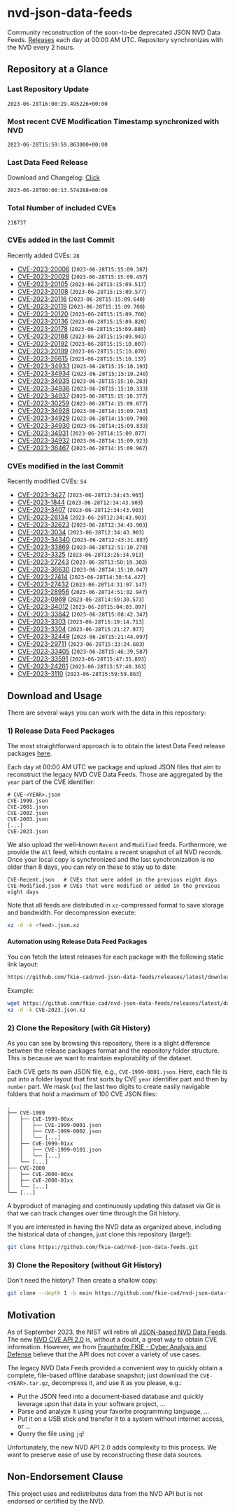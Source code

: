 # nvd-json-data-feeds

Community reconstruction of the soon-to-be deprecated JSON NVD Data Feeds. 
[Releases](https://github.com/fkie-cad/nvd-json-data-feeds/releases/latest) each day at 00:00 AM UTC.
Repository synchronizes with the NVD every 2 hours.

## Repository at a Glance

### Last Repository Update

```plain
2023-06-28T16:00:29.495226+00:00
```

### Most recent CVE Modification Timestamp synchronized with NVD

```plain
2023-06-28T15:59:59.863000+00:00
```

### Last Data Feed Release

Download and Changelog: [Click](https://github.com/fkie-cad/nvd-json-data-feeds/releases/latest)

```plain
2023-06-28T00:00:13.574288+00:00
```

### Total Number of included CVEs

```plain
218737
```

### CVEs added in the last Commit

Recently added CVEs: `28`

* [CVE-2023-20006](CVE-2023/CVE-2023-200xx/CVE-2023-20006.json) (`2023-06-28T15:15:09.387`)
* [CVE-2023-20028](CVE-2023/CVE-2023-200xx/CVE-2023-20028.json) (`2023-06-28T15:15:09.457`)
* [CVE-2023-20105](CVE-2023/CVE-2023-201xx/CVE-2023-20105.json) (`2023-06-28T15:15:09.517`)
* [CVE-2023-20108](CVE-2023/CVE-2023-201xx/CVE-2023-20108.json) (`2023-06-28T15:15:09.577`)
* [CVE-2023-20116](CVE-2023/CVE-2023-201xx/CVE-2023-20116.json) (`2023-06-28T15:15:09.640`)
* [CVE-2023-20119](CVE-2023/CVE-2023-201xx/CVE-2023-20119.json) (`2023-06-28T15:15:09.700`)
* [CVE-2023-20120](CVE-2023/CVE-2023-201xx/CVE-2023-20120.json) (`2023-06-28T15:15:09.760`)
* [CVE-2023-20136](CVE-2023/CVE-2023-201xx/CVE-2023-20136.json) (`2023-06-28T15:15:09.820`)
* [CVE-2023-20178](CVE-2023/CVE-2023-201xx/CVE-2023-20178.json) (`2023-06-28T15:15:09.880`)
* [CVE-2023-20188](CVE-2023/CVE-2023-201xx/CVE-2023-20188.json) (`2023-06-28T15:15:09.943`)
* [CVE-2023-20192](CVE-2023/CVE-2023-201xx/CVE-2023-20192.json) (`2023-06-28T15:15:10.007`)
* [CVE-2023-20199](CVE-2023/CVE-2023-201xx/CVE-2023-20199.json) (`2023-06-28T15:15:10.070`)
* [CVE-2023-26615](CVE-2023/CVE-2023-266xx/CVE-2023-26615.json) (`2023-06-28T15:15:10.137`)
* [CVE-2023-34933](CVE-2023/CVE-2023-349xx/CVE-2023-34933.json) (`2023-06-28T15:15:10.193`)
* [CVE-2023-34934](CVE-2023/CVE-2023-349xx/CVE-2023-34934.json) (`2023-06-28T15:15:10.240`)
* [CVE-2023-34935](CVE-2023/CVE-2023-349xx/CVE-2023-34935.json) (`2023-06-28T15:15:10.283`)
* [CVE-2023-34936](CVE-2023/CVE-2023-349xx/CVE-2023-34936.json) (`2023-06-28T15:15:10.333`)
* [CVE-2023-34937](CVE-2023/CVE-2023-349xx/CVE-2023-34937.json) (`2023-06-28T15:15:10.377`)
* [CVE-2023-30259](CVE-2023/CVE-2023-302xx/CVE-2023-30259.json) (`2023-06-28T14:15:09.677`)
* [CVE-2023-34928](CVE-2023/CVE-2023-349xx/CVE-2023-34928.json) (`2023-06-28T14:15:09.743`)
* [CVE-2023-34929](CVE-2023/CVE-2023-349xx/CVE-2023-34929.json) (`2023-06-28T14:15:09.790`)
* [CVE-2023-34930](CVE-2023/CVE-2023-349xx/CVE-2023-34930.json) (`2023-06-28T14:15:09.833`)
* [CVE-2023-34931](CVE-2023/CVE-2023-349xx/CVE-2023-34931.json) (`2023-06-28T14:15:09.877`)
* [CVE-2023-34932](CVE-2023/CVE-2023-349xx/CVE-2023-34932.json) (`2023-06-28T14:15:09.923`)
* [CVE-2023-36467](CVE-2023/CVE-2023-364xx/CVE-2023-36467.json) (`2023-06-28T14:15:09.967`)


### CVEs modified in the last Commit

Recently modified CVEs: `54`

* [CVE-2023-3427](CVE-2023/CVE-2023-34xx/CVE-2023-3427.json) (`2023-06-28T12:34:43.903`)
* [CVE-2023-1844](CVE-2023/CVE-2023-18xx/CVE-2023-1844.json) (`2023-06-28T12:34:43.903`)
* [CVE-2023-3407](CVE-2023/CVE-2023-34xx/CVE-2023-3407.json) (`2023-06-28T12:34:43.903`)
* [CVE-2023-26134](CVE-2023/CVE-2023-261xx/CVE-2023-26134.json) (`2023-06-28T12:34:43.903`)
* [CVE-2023-32623](CVE-2023/CVE-2023-326xx/CVE-2023-32623.json) (`2023-06-28T12:34:43.903`)
* [CVE-2023-3034](CVE-2023/CVE-2023-30xx/CVE-2023-3034.json) (`2023-06-28T12:34:43.903`)
* [CVE-2023-34340](CVE-2023/CVE-2023-343xx/CVE-2023-34340.json) (`2023-06-28T12:43:31.883`)
* [CVE-2023-33869](CVE-2023/CVE-2023-338xx/CVE-2023-33869.json) (`2023-06-28T12:51:10.270`)
* [CVE-2023-3325](CVE-2023/CVE-2023-33xx/CVE-2023-3325.json) (`2023-06-28T13:26:34.913`)
* [CVE-2023-27243](CVE-2023/CVE-2023-272xx/CVE-2023-27243.json) (`2023-06-28T13:50:19.303`)
* [CVE-2023-36630](CVE-2023/CVE-2023-366xx/CVE-2023-36630.json) (`2023-06-28T14:15:10.047`)
* [CVE-2023-27414](CVE-2023/CVE-2023-274xx/CVE-2023-27414.json) (`2023-06-28T14:30:54.427`)
* [CVE-2023-27432](CVE-2023/CVE-2023-274xx/CVE-2023-27432.json) (`2023-06-28T14:31:07.147`)
* [CVE-2023-28956](CVE-2023/CVE-2023-289xx/CVE-2023-28956.json) (`2023-06-28T14:51:02.947`)
* [CVE-2023-0969](CVE-2023/CVE-2023-09xx/CVE-2023-0969.json) (`2023-06-28T14:59:30.573`)
* [CVE-2023-34012](CVE-2023/CVE-2023-340xx/CVE-2023-34012.json) (`2023-06-28T15:04:03.897`)
* [CVE-2023-33842](CVE-2023/CVE-2023-338xx/CVE-2023-33842.json) (`2023-06-28T15:08:42.347`)
* [CVE-2023-3303](CVE-2023/CVE-2023-33xx/CVE-2023-3303.json) (`2023-06-28T15:19:14.713`)
* [CVE-2023-3304](CVE-2023/CVE-2023-33xx/CVE-2023-3304.json) (`2023-06-28T15:21:27.977`)
* [CVE-2023-32449](CVE-2023/CVE-2023-324xx/CVE-2023-32449.json) (`2023-06-28T15:21:44.097`)
* [CVE-2023-29711](CVE-2023/CVE-2023-297xx/CVE-2023-29711.json) (`2023-06-28T15:33:24.683`)
* [CVE-2023-33405](CVE-2023/CVE-2023-334xx/CVE-2023-33405.json) (`2023-06-28T15:46:39.587`)
* [CVE-2023-33591](CVE-2023/CVE-2023-335xx/CVE-2023-33591.json) (`2023-06-28T15:47:35.893`)
* [CVE-2023-24261](CVE-2023/CVE-2023-242xx/CVE-2023-24261.json) (`2023-06-28T15:57:40.363`)
* [CVE-2023-3110](CVE-2023/CVE-2023-31xx/CVE-2023-3110.json) (`2023-06-28T15:59:59.863`)


## Download and Usage

There are several ways you can work with the data in this repository:

### 1) Release Data Feed Packages

The most straightforward approach is to obtain the latest Data Feed release packages [here](https://github.com/fkie-cad/nvd-json-data-feeds/releases/latest).

Each day at 00:00 AM UTC we package and upload JSON files that aim to reconstruct the legacy NVD CVE Data Feeds.
Those are aggregated by the `year` part of the CVE identifier:

```
# CVE-<YEAR>.json
CVE-1999.json
CVE-2001.json
CVE-2002.json
CVE-2003.json
[...]
CVE-2023.json
```

We also upload the well-known `Recent` and `Modified` feeds.
Furthermore, we provide the `All` feed, which contains a recent snapshot of all NVD records.
Once your local copy is synchronized and the last synchronization is no older than 8 days, you can rely on these to stay up to date:

```plain
CVE-Recent.json   # CVEs that were added in the previous eight days
CVE-Modified.json # CVEs that were modified or added in the previous eight days
```

Note that all feeds are distributed in `xz`-compressed format to save storage and bandwidth.
For decompression execute:

```sh
xz -d -k <feed>.json.xz
```


#### Automation using Release Data Feed Packages

You can fetch the latest releases for each package with the following static link layout:

```sh
https://github.com/fkie-cad/nvd-json-data-feeds/releases/latest/download/CVE-<YEAR>.json.xz
```

Example:

```sh
wget https://github.com/fkie-cad/nvd-json-data-feeds/releases/latest/download/CVE-2023.json.xz
xz -d -k CVE-2023.json.xz
```

### 2) Clone the Repository (with Git History)

As you can see by browsing this repository, there is a slight difference between the release packages format and the repository folder structure.
This is because we want to maintain explorability of the dataset.

Each CVE gets its own JSON file, e.g., `CVE-1999-0001.json`.
Here, each file is put into a folder layout that first sorts by CVE `year` identifier part and then by `number` part.
We mask (`xx`) the last two digits to create easily navigable folders that hold a maximum of 100 CVE JSON files:

```plain
.
├── CVE-1999
│   ├── CVE-1999-00xx
│   │   ├── CVE-1999-0001.json
│   │   ├── CVE-1999-0002.json
│   │   └── [...]
│   ├── CVE-1999-01xx
│   │   ├── CVE-1999-0101.json
│   │   └── [...]
│   └── [...]
├── CVE-2000
│   ├── CVE-2000-00xx
│   ├── CVE-2000-01xx
│   └── [...]
└── [...]
```

A byproduct of managing and continuously updating this dataset via Git is that we can track changes over time through the Git history.

If you are interested in having the NVD data as organized above, including the historical data of changes, just clone this repository (large!):

```sh
git clone https://github.com/fkie-cad/nvd-json-data-feeds.git
```

### 3) Clone the Repository (without Git History)

Don't need the history? Then create a shallow copy:

```sh
git clone --depth 1 -b main https://github.com/fkie-cad/nvd-json-data-feeds.git
```

## Motivation

As of September 2023, the NIST will retire all [JSON-based NVD Data Feeds](https://nvd.nist.gov/vuln/data-feeds#divRetirementBanner-1).
The new [NVD CVE API 2.0](https://nvd.nist.gov/developers/vulnerabilities) is, without a doubt, a great way to obtain CVE information.
However, we from [Fraunhofer FKIE - Cyber Analysis and Defense](https://www.fkie.fraunhofer.de/en/departments/cad.html) believe that the API does not cover a variety of use cases.

The legacy NVD Data Feeds provided a convenient way to quickly obtain a complete, file-based offline database snapshot; just download the `CVE-<YEAR>.tar.gz`, decompress it, and use it as you please, e.g.:

* Put the JSON feed into a document-based database and quickly leverage upon that data in your software project, ...
* Parse and analyze it using your favorite programming language, ...
* Put it on a USB stick and transfer it to a system without internet access, or ...
* Query the file using `jq`!

Unfortunately, the new NVD API 2.0 adds complexity to this process.
We want to preserve ease of use by reconstructing these data sources.

## Non-Endorsement Clause

This project uses and redistributes data from the NVD API but is not endorsed or certified by the NVD.